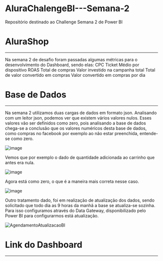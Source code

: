 # AluraChalengeBI---Semana-2
Repositório destinado ao Challenge Semana 2 de Power BI

# AluraShop
____________________________________________________________________________________________________________________________________________________________________

Na semana 2 de desafio foram passadas algumas métricas para o desenvolvimento do Dashboard, sendo elas:
CPC
Ticket Médio por dispositivo
ROAS
Total de compras
Valor investido na campanha total
Total de valor convertido em compras
Valor convertido em compras por dia

# Base de Dados
____________________________________________________________________________________________________________________________________________________________________

Na semana 2 utilizamos duas cargas de dados em formato json.
Analisando com um leitor json, podemos ver que existem vários valores nulos. Esses valores vão ser definidos como zero, pois analisando a base de dados chega-se a conclusão que os valores numéricos desta base de dados, como compras no facebook por exemplo ao não estar preenchida, entende-se como zero.

![image](https://user-images.githubusercontent.com/81394440/133661857-ac02e839-71d3-4652-aa1b-472e651151e0.png)

Vemos que por exemplo o dado de quantidade adicionada ao carrinho que antes era nula.

![image](https://user-images.githubusercontent.com/81394440/133661931-e8e5a186-08e9-4f64-acee-f95cec0b2929.png)

Agora está como zero, o que é a maneira mais correta nesse caso.

![image](https://user-images.githubusercontent.com/81394440/133661957-69fc0083-c0db-42cc-9a65-59d5ac202aa6.png)

Outro tratamento dado, foi em realização de atualização dos dados, sendo solicitado que todo dia as 9 horas da manhã a base se atualiza-se sozinha. Para isso configuramos através do Data Gateway, disponibilizado pelo Power BI para configurarmos está atualização.

![AgendamentoAtualizacaoBI](https://user-images.githubusercontent.com/81394440/133662194-f99e0599-49e1-4e26-af6f-631616af2c07.PNG)

# Link do Dashboard
____________________________________________________________________________________________________________________________________________________________________

